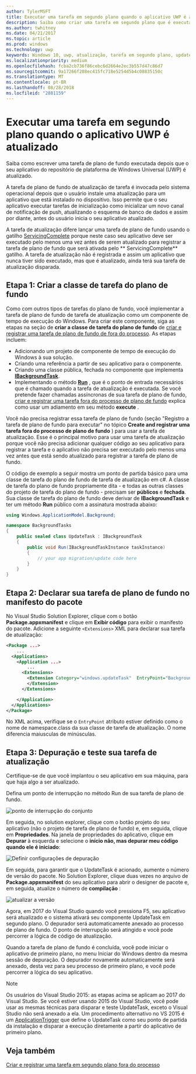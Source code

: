 ```yaml
---
author: TylerMSFT
title: Executar uma tarefa em segundo plano quando o aplicativo UWP é atualizado
description: Saiba como criar uma tarefa em segundo plano que é executada quando seu aplicativo da loja da UWP (Plataforma Universal do Windows) é atualizado.
ms.author: twhitney
ms.date: 04/21/2017
ms.topic: article
ms.prod: windows
ms.technology: uwp
keywords: Windows 10, uwp, atualização, tarefa em segundo plano, updatetask, tarefa em segundo plano
ms.localizationpriority: medium
ms.openlocfilehash: fcba2cb736f86cebc6d2664e2ec3b557d47c86d7
ms.sourcegitcommit: 9a17266f208ec415fc718e5254d5b4c08835150c
ms.translationtype: MT
ms.contentlocale: pt-BR
ms.lasthandoff: 08/28/2018
ms.locfileid: "2881159"
---
```

# <a name="run-a-background-task-when-your-uwp-app-is-updated"></a>Executar uma tarefa em segundo plano quando o aplicativo UWP é atualizado

Saiba como escrever uma tarefa de plano de fundo executada depois que o seu aplicativo do repositório de plataforma de Windows Universal (UWP) é atualizado.

A tarefa de plano de fundo de atualização de tarefa é invocada pelo sistema operacional depois que o usuário instale uma atualização para um aplicativo que está instalado no dispositivo. Isso permite que o seu aplicativo executar tarefas de inicialização como inicializar um novo canal de notificação de push, atualizando o esquema de banco de dados e assim por diante, antes do usuário inicia o seu aplicativo atualizado.

A tarefa de atualização difere lançar uma tarefa de plano de fundo usando o gatilho [ServicingComplete](https://docs.microsoft.com/uwp/api/Windows.ApplicationModel.Background.SystemTriggerType) porque neste caso seu aplicativo deve ser executado pelo menos uma vez antes de serem atualizado para registrar a tarefa de plano de fundo que será ativada pelo ** ServicingComplete** gatilho.  A tarefa de atualização não é registrada e assim um aplicativo que nunca tiver sido executado, mas que é atualizado, ainda terá sua tarefa de atualização disparada.

## <a name="step-1-create-the-background-task-class"></a>Etapa 1: Criar a classe de tarefa do plano de fundo

Como com outros tipos de tarefas do plano de fundo, você implementar a tarefa de plano de fundo de tarefa de atualização como um componente de tempo de execução do Windows. Para criar este componente, siga as etapas na seção de **criar a classe de tarefa do plano de fundo** de [criar e registrar uma tarefa de plano de fundo de fora do processo](https://docs.microsoft.com/windows/uwp/launch-resume/create-and-register-a-background-task). As etapas incluem:

- Adicionando um projeto de componente de tempo de execução do Windows à sua solução.
- Criando uma referência a partir de seu aplicativo para o componente.
- Criando uma classe pública, fechada no componente que implementa [**IBackgroundTask**](https://msdn.microsoft.com/library/windows/apps/br224794).
- Implementando o método [**Run**](https://msdn.microsoft.com/library/windows/apps/br224811) , que é o ponto de entrada necessários que é chamado quando a tarefa de atualização é executada. Se você pretende fazer chamadas assíncronas de sua tarefa de plano de fundo, [criar e registrar uma tarefa fora do processo de plano de fundo](https://docs.microsoft.com/windows/uwp/launch-resume/create-and-register-a-background-task) explica como usar um adiamento em seu método **execute** .

Você não precisa registrar essa tarefa de plano de fundo (seção "Registro a tarefa de plano de fundo para executar" no tópico **Create and registrar uma tarefa fora do processo de plano de fundo** ) para usar a tarefa de atualização. Esse é o principal motivo para usar uma tarefa de atualização porque você não precisa adicionar qualquer código ao seu aplicativo para registrar a tarefa e o aplicativo não precisa ser executado pelo menos uma vez antes que está sendo atualizado para registrar a tarefa de plano de fundo.

O código de exemplo a seguir mostra um ponto de partida básico para uma classe de tarefa do plano de fundo de tarefa de atualização em c#. A classe de tarefa do plano de fundo propriamente dita - e todas as outras classes do projeto de tarefa do plano de fundo - precisam ser **públicos** e **fechada**. Sua classe de tarefa do plano de fundo deve derivar de **IBackgroundTask** e ter um método **Run** público com a assinatura mostrada abaixo:

```cs
using Windows.ApplicationModel.Background;

namespace BackgroundTasks
{
    public sealed class UpdateTask : IBackgroundTask
    {
        public void Run(IBackgroundTaskInstance taskInstance)
        {
            // your app migration/update code here
        }
    }
}
```

## <a name="step-2-declare-your-background-task-in-the-package-manifest"></a>Etapa 2: Declarar sua tarefa de plano de fundo no manifesto do pacote

No Visual Studio Solution Explorer, clique com o botão **Package.appxmanifest** e clique em **Exibir código** para exibir o manifesto do pacote. Adicione a seguinte `<Extensions>` XML para declarar sua tarefa de atualização:

```XML
<Package ...>
    ...
  <Applications>  
    <Application ...>  
        ...
      <Extensions>  
        <Extension Category="windows.updateTask"  EntryPoint="BackgroundTasks.UpdateTask">  
        </Extension>  
      </Extensions>

    </Application>  
  </Applications>  
</Package>
```

No XML acima, verifique se o `EntryPoint` atributo estiver definido como o nome de namespace.class da sua classe de tarefa de atualização. O nome diferencia maiusculas de minúsculas.

## <a name="step-3-debugtest-your-update-task"></a>Etapa 3: Depuração e teste sua tarefa de atualização

Certifique-se de que você implantou o seu aplicativo em sua máquina, para que haja algo a ser atualizado.

Defina um ponto de interrupção no método Run de sua tarefa de plano de fundo.

![ponto de interrupção do conjunto](images/run-func-breakpoint.png)

Em seguida, no solution explorer, clique com o botão projeto do seu aplicativo (não o projeto de tarefa de plano de fundo) e, em seguida, clique em **Propriedades**. Na janela de propriedades do aplicativo, clique em **Depurar** à esquerda e selecione o **início não, mas depurar meu código quando ele é iniciado**:

![Definir configurações de depuração](images/do-not-launch-but-debug.png)

Em seguida, para garantir que o UpdateTask é acionado, aumente o número de versão do pacote. No Solution Explorer, clique duas vezes no arquivo de **Package.appxmanifest** do seu aplicativo para abrir o designer de pacote e, em seguida, atualize o número de **compilação** :

![atualizar a versão](images/bump-version.png)

Agora, em 2017 do Visual Studio quando você pressiona F5, seu aplicativo será atualizado e o sistema ativará seu componente UpdateTask em segundo plano. O depurador será automaticamente anexado ao processo de plano de fundo. O ponto de interrupção será atingido e você pode percorrer a lógica de código de atualização.

Quando a tarefa de plano de fundo é concluída, você pode iniciar o aplicativo de primeiro plano, no menu Iniciar do Windows dentro da mesma sessão de depuração. O depurador novamente automaticamente será anexado, desta vez para seu processo de primeiro plano, e você pode percorrer a lógica do seu aplicativo.

> [!NOTE]
> Os usuários do Visual Studio 2015: as etapas acima se aplicam ao 2017 do Visual Studio. Se você estiver usando 2015 do Visual Studio, você pode usar as mesmas técnicas para disparar e teste UpdateTask, exceto o Visual Studio não será anexado a ela. Um procedimento alternativo no VS 2015 é um [ApplicationTrigger](https://docs.microsoft.com/windows/uwp/launch-resume/trigger-background-task-from-app) que define o UpdateTask como seu ponto de partida da instalação e disparar a execução diretamente a partir do aplicativo de primeiro plano.

## <a name="see-also"></a>Veja também

[Criar e registrar uma tarefa em segundo plano fora do processo](https://docs.microsoft.com/windows/uwp/launch-resume/create-and-register-a-background-task)
